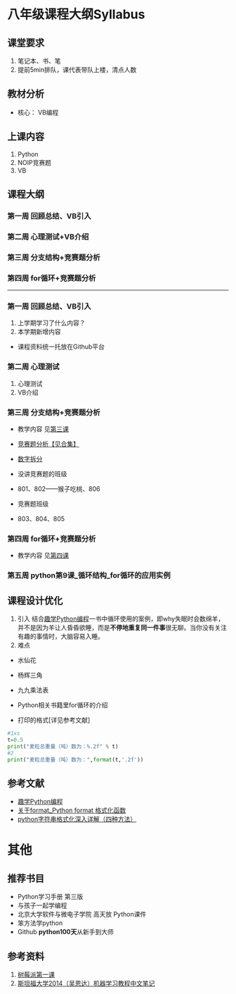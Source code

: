 # 八年级课程大纲Syllabus

## 课堂要求
1. 笔记本、书、笔
2. 提前5min排队，课代表带队上楼，清点人数


## 教材分析
* 核心： VB编程


## 上课内容
1. Python
2. NOIP竞赛题
3. VB


## 课程大纲
### 第一周 回顾总结、VB引入
### 第二周 心理测试+VB介绍
### 第三周 分支结构+竞赛题分析
### 第四周 for循环+竞赛题分析

---

### 第一周 回顾总结、VB引入
1. 上学期学习了什么内容？
2. 本学期新增内容
* 课程资料统一托放在Github平台



### 第二周 心理测试
1. 心理测试
2. VB介绍

### 第三周 分支结构+竞赛题分析
- 教学内容 见[第三课](https://github.com/Gailsunset/xtwgyxx_AICourse/tree/main/001_%E6%95%99%E5%AD%A6%E7%8F%AD%E7%BA%A7/003_%E5%85%AB%E5%B9%B4%E7%BA%A7/%E7%AC%AC%E4%B8%89%E8%AF%BE)

- [竞赛题分析【见合集】](https://github.com/Gailsunset/xtwgyxx_AICourse/blob/main/002_NOIP/000_%E7%AB%9E%E8%B5%9B%E9%A2%98%E5%90%88%E9%9B%86.md)
* [数字拆分](https://github.com/Gailsunset/xtwgyxx_AICourse/blob/main/002_NOIP/001_%E4%BC%98%E7%A7%80%E7%9A%84%E6%8B%86%E5%88%86.md)

- 没讲竞赛题的班级
* 801、802——猴子吃桃、806

- 竞赛题班级
* 803、804、805


### 第四周 for循环+竞赛题分析
- 教学内容 见[第四课](https://github.com/Gailsunset/xtwgyxx_AICourse/tree/main/001_%E6%95%99%E5%AD%A6%E7%8F%AD%E7%BA%A7/003_%E5%85%AB%E5%B9%B4%E7%BA%A7/%E7%AC%AC%E5%9B%9B%E8%AF%BE)


### 第五周 python第9课_循环结构_for循环的应用实例
## 课程设计优化
1. 引入
结合[趣学Python编程](https://book.douban.com/subject/25837145/)一书中循环使用的案例，即why失眠时会数绵羊，并不是因为羊让人昏昏欲睡，而是**不停地重复同一件事**很无聊。当你没有关注有趣的事情时，大脑容易入睡。
2. 难点
- 水仙花
- 杨辉三角
- 九九乘法表
- Python相关书籍里for循环的介绍


- 打印的格式[详见参考文献]
```python
#1xs
t=0.5
print("麦粒总重量（吨）数为：%.2f" % t)
#2
print("麦粒总重量（吨）数为：",format(t,'.2f'))
```

## 参考文献
* [趣学Python编程](https://book.douban.com/subject/25837145/)
* [关于format_Python format 格式化函数](https://www.runoob.com/python/att-string-format.html)
* [python字符串格式化深入详解（四种方法）](https://blog.csdn.net/qq_27825451/article/details/105652244)


# 其他

## 推荐书目
* Python学习手册 第三版
* 与孩子一起学编程
* 北京大学软件与微电子学院 高天放 Python课件
* 笨方法学python
* Github **python100天**从新手到大师



## 参考资料
1. [树莓派第一课](https://mp.weixin.qq.com/s/MDixrk_dZz5rp589avk-qg)
2. [斯坦福大学2014（吴恩达）机器学习教程中文笔记](https://github.com/fengdu78/Coursera-ML-AndrewNg-Notes)
